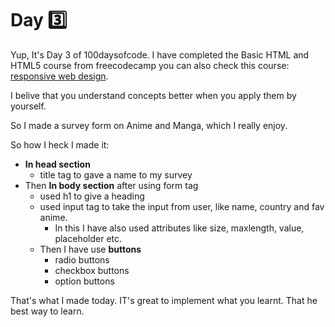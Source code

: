 # Day 3️⃣

Yup, It's Day 3 of 100daysofcode. I have completed the Basic HTML and HTML5 course from freecodecamp you can also check this course: [responsive web design](https://www.freecodecamp.org/learn/responsive-web-design).

I belive that you understand concepts better when you apply them by yourself.

So I made a survey form on Anime and Manga, which I really enjoy.


So how I heck I made it:
- **In head section**
  - title tag to gave a name to my survey
- Then **In body section** after using form tag
  - used h1 to give a heading
  - used input tag to take the input from user, like name, country and fav anime.
    - In this I have also used attributes like size, maxlength, value, placeholder etc.
  - Then I have use **buttons**
    - radio buttons
    - checkbox buttons 
    - option buttons

That's what I made today. IT's great to implement what you learnt. That he best way to learn.
    
